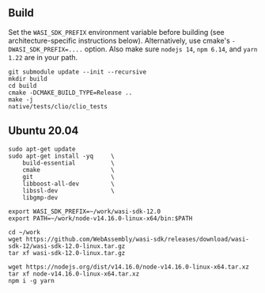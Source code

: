 ## Build

Set the `WASI_SDK_PREFIX` environment variable before building (see architecture-specific instructions below). Alternatively, use cmake's `-DWASI_SDK_PREFIX=....` option. Also make sure `nodejs 14`, `npm 6.14`, and `yarn 1.22` are in your path.

```
git submodule update --init --recursive 
mkdir build
cd build
cmake -DCMAKE_BUILD_TYPE=Release ..
make -j
native/tests/clio/clio_tests
```

## Ubuntu 20.04

```
sudo apt-get update
sudo apt-get install -yq     \
    build-essential          \
    cmake                    \
    git                      \
    libboost-all-dev         \
    libssl-dev               \
    libgmp-dev

export WASI_SDK_PREFIX=~/work/wasi-sdk-12.0
export PATH=~/work/node-v14.16.0-linux-x64/bin:$PATH

cd ~/work
wget https://github.com/WebAssembly/wasi-sdk/releases/download/wasi-sdk-12/wasi-sdk-12.0-linux.tar.gz
tar xf wasi-sdk-12.0-linux.tar.gz

wget https://nodejs.org/dist/v14.16.0/node-v14.16.0-linux-x64.tar.xz
tar xf node-v14.16.0-linux-x64.tar.xz
npm i -g yarn
```
